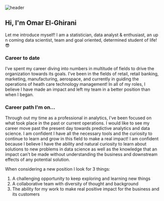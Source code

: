 ![header](https://assets.amuniversal.com/a87892a06cb801301d46001dd8b71c47)

## Hi, I'm Omar El-Ghirani 
Let me introduce myself! I am a statistician, data analyst & enthusiast, an up n coming data scientist, team and goal oriented, determined student of life! :sunglasses:

### Career to date
I’ve spent my career diving into numbers in multitude of fields to drive the organization towards its goals. I’ve been in the fields of retail, retail banking, marketing, manufacturing, aerospace, and currently in guiding the operations of heath care technology management! In all of my roles, I believe I have made an impact and left my team in a better position than when I began. 

### Career path I'm on...
Through out my time as a professional in analytics, I’ve been focused on what took place in the past or current operations. I would like to see my career move past the present day towards predictive analytics and data science. I am confident I have all the necessary tools and the curiosity to continue to learn and grow in this field to make a real impact! I am confident because I believe I have the ability and natural curiosity to learn about solutions to new problems in data science as well as the knowledge that an impact can't be made without understanding the business and downstream effects of any potential solution. 

When considering a new position I look for 3 things:  
1)	A challenging opportunity to keep exploring and learning new things   
2)	A collaborative team with diversity of thought and background  
3)	The ability for my work to make real positive impact for the business and its customers  
